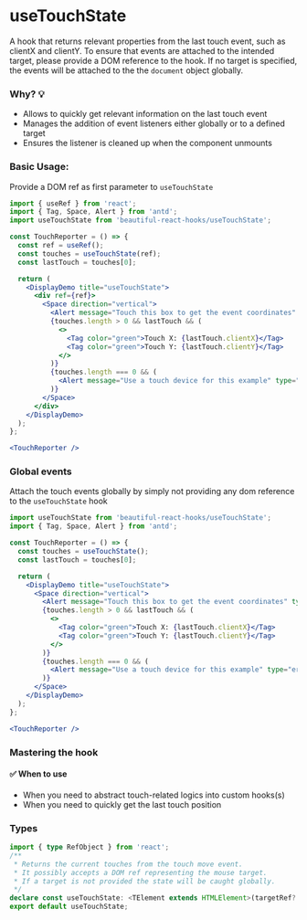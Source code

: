 # useTouchState

A hook that returns relevant properties from the last touch event, such as clientX and clientY. To ensure that events are attached to the
intended target, please provide a DOM reference to the hook. If no target is specified, the events will be attached to the the `document`
object globally.

### Why? 💡

- Allows to quickly get relevant information on the last touch event
- Manages the addition of event listeners either globally or to a defined target
- Ensures the listener is cleaned up when the component unmounts

### Basic Usage:

Provide a DOM ref as first parameter to `useTouchState`

```jsx harmony
import { useRef } from 'react';
import { Tag, Space, Alert } from 'antd';
import useTouchState from 'beautiful-react-hooks/useTouchState';

const TouchReporter = () => {
  const ref = useRef();
  const touches = useTouchState(ref);
  const lastTouch = touches[0];

  return (
    <DisplayDemo title="useTouchState">
      <div ref={ref}>
        <Space direction="vertical">
          <Alert message="Touch this box to get the event coordinates" type="info" showIcon />
          {touches.length > 0 && lastTouch && (
            <>
              <Tag color="green">Touch X: {lastTouch.clientX}</Tag>
              <Tag color="green">Touch Y: {lastTouch.clientY}</Tag>
            </>
          )}
          {touches.length === 0 && (
            <Alert message="Use a touch device for this example" type="error" showIcon />
          )}
        </Space>
      </div>
    </DisplayDemo>
  );
};

<TouchReporter />
```

### Global events

Attach the touch events globally by simply not providing any dom reference to the `useTouchState` hook

```jsx harmony
import useTouchState from 'beautiful-react-hooks/useTouchState';
import { Tag, Space, Alert } from 'antd';

const TouchReporter = () => {
  const touches = useTouchState();
  const lastTouch = touches[0];

  return (
    <DisplayDemo title="useTouchState">
      <Space direction="vertical">
        <Alert message="Touch this box to get the event coordinates" type="info" showIcon />
        {touches.length > 0 && lastTouch && (
          <>
            <Tag color="green">Touch X: {lastTouch.clientX}</Tag>
            <Tag color="green">Touch Y: {lastTouch.clientY}</Tag>
          </>
        )}
        {touches.length === 0 && (
          <Alert message="Use a touch device for this example" type="error" showIcon />
        )}
      </Space>
    </DisplayDemo>
  );
};

<TouchReporter />
```

### Mastering the hook

#### ✅ When to use

- When you need to abstract touch-related logics into custom hooks(s)
- When you need to quickly get the last touch position

<!-- Types -->
### Types
    
```typescript static
import { type RefObject } from 'react';
/**
 * Returns the current touches from the touch move event.
 * It possibly accepts a DOM ref representing the mouse target.
 * If a target is not provided the state will be caught globally.
 */
declare const useTouchState: <TElement extends HTMLElement>(targetRef?: RefObject<TElement> | undefined) => TouchList;
export default useTouchState;

```
<!-- Types:end -->